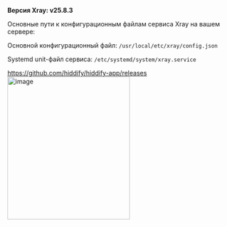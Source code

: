 **Версия Xray: v25.8.3**

Основные пути к конфигурационным файлам сервиса Xray на вашем сервере:

Основной конфигурационный файл:
`/usr/local/etc/xray/config.json`

Systemd unit-файл сервиса:
`/etc/systemd/system/xray.service`

https://github.com/hiddify/hiddify-app/releases  
<img width="275" height="321" alt="image" src="https://github.com/user-attachments/assets/aece3298-85f0-4297-b13e-bee3d5922985" />

